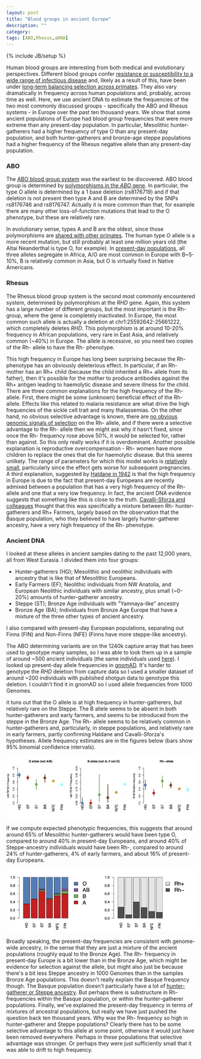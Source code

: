 ```yaml
---
layout: post
title: "Blood groups in ancient Europe"
description: ""
category: 
tags: [ABO,Rhesus,aDNA]
---
```

{% include JB/setup %}

Human blood groups are interesting from both medical and evolutionary
perspectives. Different blood groups confer [resistance or
susceptibility to a wide range of infectious disease](https://www.ncbi.nlm.nih.gov/pmc/articles/PMC4475644/) and, likely as a
result of this, have been under [long-term balancing selection across
primates](https://www.ncbi.nlm.nih.gov/pmc/articles/PMC4034584/). They also vary
dramatically in frequency across human populations and, probably,
across time as well. Here, we use
ancient DNA to estimate the frequencies of the two most
commonly discussed groups -  specifically the ABO and Rhesus systems -
in Europe over the past ten thousand years. We show that some ancient
populations of Europe had blood group frequencies that were more
extreme than any present-day population. In particular, 
Mesolithic hunter-gatherers had a higher frequency of type O than any
present-day population, and both hunter-gatherers and bronze-age
steppe populations had a higher frequency of the Rhesus negative
allele than any present-day population.

### ABO

The [ABO blood group system](https://en.wikipedia.org/wiki/ABO_blood_group_system)
was the earliest to be discovered. ABO blood group is determined by [polymorphisms in
the *ABO* gene](https://www.ncbi.nlm.nih.gov/pubmed/2333095). In
particular, the type O allele is determined by a 1 base deletion
(rs8176719) and if that deletion is not present then type A and B are
determined by the SNPs rs8176746 and rs8176747. Actually it is more
common than that, for example there are many other loss-of-function
mutations that lead to the O phenotype, but these are relatively
rare.

In evolutionary sense, types A and B are the oldest, since those
polymorphisms are [shared with other primates](www.pnas.org/content/109/45/1849). The human
type O allele is a more recent mutation, but still probably at least
one million years old (the Altai Neanderthal is type O, for
example). In [present-day populations](https://en.wikipedia.org/wiki/Blood_type_distribution_by_country#Maps_of_allele_ABO_among_native_populations), all three alleles segregate in
Africa, A/O are most common in Europe with B~5-10%, B is relatively
common in Asia, but O is virtually fixed in Native Americans.

### Rhesus

The Rhesus blood group system is the second most commonly encountered
system, determined by polymorphism at the *RHD* gene. Again, this
system has a large number of different groups, but the most important is the Rh- group,
where the gene is completely inactivated. In Europe, the most common such
allele is actually a deletion at chr1:25592642-25661222, which
completely deletes *RHD*. This polymorphism is at around 10-20%
frequency in African populations, very rare in East Asia, and
relatively common (~40%) in Europe. The allele is recessive, so you
need two copies of the Rh- allele to have the Rh- phenotype. 

This high frequency in Europe has long been surprising because the Rh-
phenotype has an obviously deleterious effect. In particular, if an
Rh- mother has an Rh+ child (because the child inherited a Rh+ allele
from its father), then it's possible for the mother to produce
antibodies against the Rh+ antigen leading to haemolytic disease and
severe illness for the child. There are three common explanations for
the high frequency of the Rh- allele. First, there might be some
(unknown) beneficial effect of the Rh-allele. Effects like this
related to malaria resistance are
what drive the high frequencies of the sickle cell trait and many
thalassemias. On the other hand, no obvious selective advantage is
known, there are [no obvious genomic signals of selection](https://www.ncbi.nlm.nih.gov/pubmed/22367406) on the Rh-
allele, and if there were a selective advantage to the Rh- allele then
we might ask why *it* hasn't fixed, since once the Rh- frequency rose
above 50%, it would be selected for, rather than against. So this only
really works if it is overdominant. Another possible explanation is
reproductive overcompensation - Rh- women have more children to
replace the ones that die for haemolytic disease. But this seems
unlikely. The range of parameters for which this model works is
[relatively small](https://www.ncbi.nlm.nih.gov/pmc/articles/PMC1706434/),
particularly since the effect gets worse for subsequent pregnancies. A
third explanation, suggested by
[Haldane in 1942](http://onlinelibrary.wiley.com/doi/10.1111/j.1469-1809.1941.tb02297.x/abstract)
is that the high frequency in Europe is due to the fact that
present-day Europeans are recently admixed between a population that has a very
high frequency of the Rh- allele and one that a very low frequency. In
fact, the ancient DNA evidence suggests that something like this is
close to the truth. [Cavalli-Sforza and colleagues]((http://www.muturzikin.com/documents/The%20basque%20population%20and%20ancient%20migrations%20in%20Europe.pdf)) thought that this
was specifically a mixture between Rh- hunter-gatherers and Rh+
Farmers, largely based on the observation that the Basque population,
who they believed to have largely hunter-gatherer ancestry, have a
very high frequency of the Rh- phenotype.

### Ancient DNA

I looked at these alleles in ancient samples dating to the past 12,000
years, all from West Eurasia. I divided them into four groups:

- Hunter-gatherers (HG); Mesolithic and neolithic individuals with
ancestry that is like that of Mesolithic Europeans.
- Early Farmers (EF); Neolithic individuals from NW Anatolia, and
European Neolithic individuals with similar ancestry, plus small
(~0-20%) amounts of hunter-gatherer ancestry.
- Steppe (ST); Bronze Age individuals with "Yamnaya-like" ancestry
- Bronze Age (BA); Individuals from Bronze Age Europe that have a
mixture of the three other types of ancient ancestry.

I also compared with present-day European populations, separating out
Finns (FIN) and Non-Finns (NFE) (Finns have more steppe-like
ancestry). 

The ABO determining variants are on the 1240k capture array that has been
used to genotype many samples, so I was able to look them up in a
sample of around ~500 ancient individuals (the same individuals used
[here](https://www.biorxiv.org/content/early/2017/09/19/135616)). I
looked up present-day allele frequencies in
[gnomAD](http://gnomad.broadinstitute.org). It's
harder to genotype the *RHD* deletion from capture data so I used a
smaller dataset of around ~200 individuals with published shotgun data
to genotype this deletion. I couldn't find it in gnomAD so I used
allele frequencies from 1000 Genomes. 

it tuns out that the O allele is at high frequency in
hunter-gatherers, but relatively rare on the Steppe. The B allele seems to be absent in both
hunter-gatherers and early farmers, and seems to be introduced from
the steppe in the Bronze Age. The Rh- allele seems to be relatively
common in hunter-gatherers and, particularly, in steppe populations,
and relatively rare in early farmers, partly confirming Haldane and
Cavalli-Sforza's 
hypotheses. Allele frequency estimates are in the figures below (bars
show 95% binomial confidence intervals). 

![Allele frequency results](/assets/images/RHD_Allele_frequencies.jpg)

If we compute expected phenotypic frequencies, this suggests that
around around 65% of Mesolithic hunter-gatherers would have been type O, compared to around
40% in present-day Europeans, and around 40% of Steppe-ancestry
individuals would have been Rh-, compared to around 24% of
hunter-gatherers, 4% of early farmers, and about 16% of present-day
Europeans. 

![Phenotype frequency results](/assets/images/RHD_Phenotype_frequencies.jpg)

Broadly speaking, the present-day frequencies are consistent with
genome-wide ancestry, in the sense that they are just a mixture of the
ancient populations (roughly equal to the Bronze Age). The Rh-
frequency in present-day Europe is a bit lower than in the Bronze Age,
which might be evidence for selection against the allele, but might
also just be because there's a bit less Steppe ancestry in 1000
Genomes than in the samples Bronze Age populations. This doesn't
really explain the Basque frequency though. The Basque population doesn't
particularly have a lot of [hunter-gatherer or Steppe ancestry](http://www.nature.com/nature/journal/v522/n7555/fig_tab/nature14317_F3.html). But
perhaps there is substructure in Rh- frequencies within the Basque
population, or within the hunter-gatherer populations. Finally, we've
explained the present-day frequency in terms of mixtures of ancestral
populations, but really we have just pushed the question back ten
thousand years. Why was the Rh- frequency so high in hunter-gatherer
and Steppe populations? Clearly there has to be some selective
advantage to this allele at some point, otherwise it would just have
been removed everywhere. Perhaps in these populations that selective
advantage was stronger. Or perhaps they were just sufficiently small
that it was able to drift to high frequency. 





